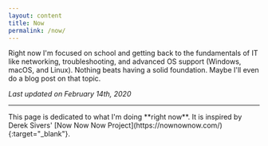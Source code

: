 ```yaml
---
layout: content
title: Now
permalink: /now/
---
```

Right now I'm focused on school and getting back to the fundamentals of IT like networking, troubleshooting, and advanced OS support (Windows, macOS, and Linux). Nothing beats having a solid foundation. Maybe I'll even do a blog post on that topic.

*Last updated on February 14th, 2020*

<hr/>
This page is dedicated to what I'm doing **right now**. It is inspired by Derek Sivers' [Now Now Now Project](https://nownownow.com/){:target="_blank"}.

